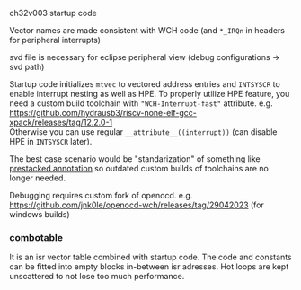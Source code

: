 ch32v003 startup code

Vector names are made consistent with WCH code (and `*_IRQn` in headers for peripheral interrupts)

svd file is necessary for eclipse peripheral view (debug configurations -> svd path)

Startup code initializes `mtvec` to vectored address entries and `INTSYSCR` to enable
interrupt nesting as well as HPE.
To properly utilize HPE feature, you need a custom build toolchain with `"WCH-Interrupt-fast"` attribute.
e.g. https://github.com/hydrausb3/riscv-none-elf-gcc-xpack/releases/tag/12.2.0-1 \
Otherwise you can use regular `__attribute__((interrupt))` (can disable HPE in `INTSYSCR` later).

The best case scenario would be "standarization" of something like
[prestacked annotation](https://github.com/jnk0le/riscv-total-embedded/blob/master/riscv-total-embedded.adoc#prestacked-annotation)
so outdated custom builds of toolchains are no longer needed.

Debugging requires custom fork of openocd. e.g. https://github.com/jnk0le/openocd-wch/releases/tag/29042023 (for windows builds)

### combotable

It is an isr vector table combined with startup code.
The code and constants can be fitted into empty blocks in-between isr adresses.
Hot loops are kept unscattered to not lose too much performance.